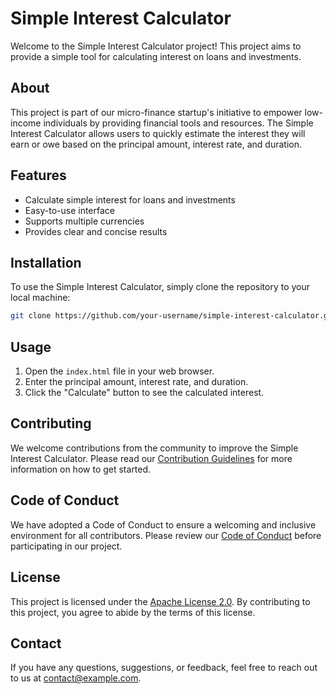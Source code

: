 

# Simple Interest Calculator

Welcome to the Simple Interest Calculator project! This project aims to provide a simple tool for calculating interest on loans and investments.

## About

This project is part of our micro-finance startup's initiative to empower low-income individuals by providing financial tools and resources. The Simple Interest Calculator allows users to quickly estimate the interest they will earn or owe based on the principal amount, interest rate, and duration.

## Features

- Calculate simple interest for loans and investments
- Easy-to-use interface
- Supports multiple currencies
- Provides clear and concise results

## Installation

To use the Simple Interest Calculator, simply clone the repository to your local machine:

```bash
git clone https://github.com/your-username/simple-interest-calculator.git
```

## Usage

1. Open the `index.html` file in your web browser.
2. Enter the principal amount, interest rate, and duration.
3. Click the "Calculate" button to see the calculated interest.

## Contributing

We welcome contributions from the community to improve the Simple Interest Calculator. Please read our [Contribution Guidelines](CONTRIBUTING.md) for more information on how to get started.

## Code of Conduct

We have adopted a Code of Conduct to ensure a welcoming and inclusive environment for all contributors. Please review our [Code of Conduct](CODE_OF_CONDUCT.md) before participating in our project.

## License

This project is licensed under the [Apache License 2.0](LICENSE). By contributing to this project, you agree to abide by the terms of this license.

## Contact

If you have any questions, suggestions, or feedback, feel free to reach out to us at [contact@example.com](mailto:contact@example.com).

